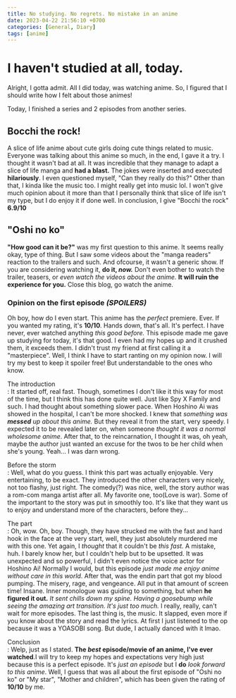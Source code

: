```yaml
---
title: No studying. No regrets. No mistake in an anime
date: 2023-04-22 21:56:10 +0700
categories: [General, Diary]
tags: [anime]
---
```


# I haven't studied at all, today.
Alright, I gotta admit. All I did today, was watching anime. So, I figured that I should write how I felt about those animes!  
  
Today, I finished a series and 2 episodes from another series.  

## Bocchi the rock!
A slice of life anime about cute girls doing cute things related to music. Everyone was talking about this anime so much, in the end, I gave it a try. I thought it wasn't bad at all. It was incredible that they manage to adapt a slice of life manga and **had a blast.** The jokes were inserted and executed **hilariously**. I even questioned myself, "Can they really do this?" Other than that, I kinda like the music too. I might really get into music lol. I won't give much opinion about it more than that I personally think that slice of life isn't my type, but I do enjoy it if done well. In conclusion, I give "Bocchi the rock" **6.9/10**

## "Oshi no ko"
**"How good can it be?"** was my first question to this anime. It seems really okay, type of thing. But I saw some videos about the "manga readers" reaction to the trailers and such. And ofcourse, it wasn't a generic show. If you are considering watching it, **do it, _now._** Don't even bother to watch the trailer, teasers, or *even watch the videos about the anime.* **It will ruin the experience for you.** Close this blog, go watch the anime.  

### Opinion on the first episode **_(SPOILERS)_**
Oh boy, how do I even start. This anime has the *perfect* premiere. Ever. If you wanted my rating, it's **10/10**. Hands down, that's all. It's perfect. I have never, ever watched anything *this good before.* This episode made me gave up studying for today, it's that good. I even had my hopes up and it crushed them, it exceeds them. I didn't trust my friend at first calling it a "masterpiece". Well, I think I have to start ranting on my opinion now. I will try my best to keep it spoiler free! But understandable to the ones who know.

The introduction  
: It started off, real fast. Though, sometimes I don't like it this way for most of the time, but I think this has done quite well. Just like Spy X Family and such. I had thought about something slower pace. When Hoshino Ai was showed in the hospital, I can't be more shocked. I knew that *something was __messed__ up about this anime.* But they reveal it from the start, very speedy. I expected it to be revealed later on, when someone *thought it was a normal wholesome anime*. After that, to the reincarnation, I thought it was, oh yeah, maybe the author just wanted an excuse for the twos to be her child when she's young. Yeah... I was darn wrong.

Before the storm  
: Well, what do you guess. I think this part was actually enjoyable. Very entertaining, to be exact. They introduced the other characters very nicely, not too flashy, just right. The comedy(?) was nice, well, the story author was a rom-com manga artist after all. My favorite one, too(Love is war). Some of the important to the story was put in smoothly too. It's like that they want us to enjoy and understand more of the characters, before they...

The part  
: Oh, wow. Oh, boy. Though, they have strucked me with the fast and hard hook in the face at the very start, well, they just absolutely murdered me with this one. Yet again, I *thought* that it couldn't be *this fast.* A mistake, huh. I barely know her, but I couldn't help but to be upsetted. It was unexpected and so powerful, I didn't even notice the voice actor for Hoshino Ai! Normally I would, but this episode *just made me enjoy anime without care in this world*. After that, was the endin part that got my blood pumping. The misery, rage, and vengeance. All put in that amount of screen time! Insane. Inner monologue was guiding to something, but when **he figured it out.** *It sent chills down my spine. Having a goosebump while seeing the amazing art transition. It's just too much.* I really, really, can't wait for more episodes. The last thing is, the music. It slapped, even more if you know about the story and read the lyrics. At first I just listened to the op because it was a YOASOBI song. But dude, I actually danced with it lmao. 

Conclusion  
: Welp, just as I stated. **The _best_ episode/movie of an anime, I've ever watched**.I will try to keep my hopes and expectations very high just because this is a perfect episode. It's *just an episode* but I **do** *look forward to this anime*. Well, I guess that was all about the first episode of "Oshi no ko" or "My star", "Mother and children", which has been given the rating of **10/10** by me.

